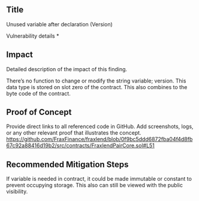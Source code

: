 ## Title 
Unused variable after declaration (Version)

Vulnerability details *
## Impact
Detailed description of the impact of this finding.

There’s no function to change or modify the string variable; version. This data type is stored on slot zero of the contract. This also combines to the byte code of the contract. 

## Proof of Concept
Provide direct links to all referenced code in GitHub. Add screenshots, logs, or any other relevant proof that illustrates the concept.
https://github.com/FraxFinance/fraxlend/blob/0f9bc5ddd6872fba04f4d8fb67c92a88416d19b2/src/contracts/FraxlendPairCore.sol#L51

## Recommended Mitigation Steps

If variable is needed in contract, it could be made immutable or constant to prevent occupying storage. This also can still be viewed with the public visibility.
